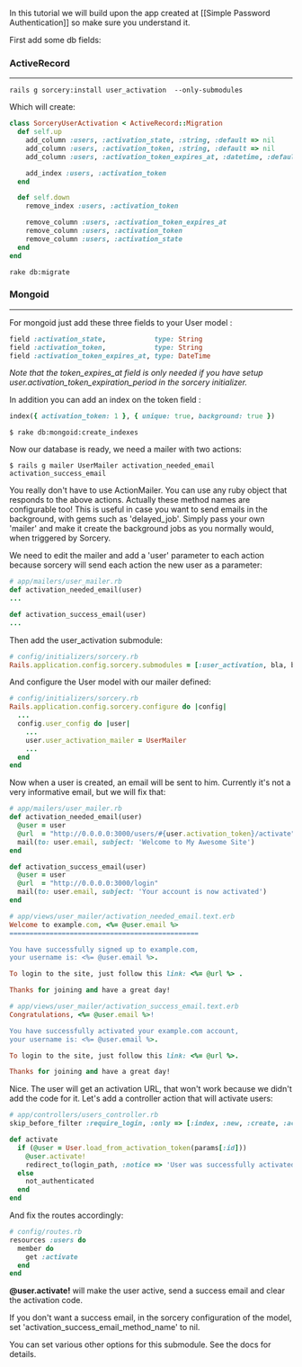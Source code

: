 In this tutorial we will build upon the app created at [[Simple Password Authentication]] so make sure you understand it.

First add some db fields:

### ActiveRecord
***

```
rails g sorcery:install user_activation  --only-submodules
```


Which will create:

```ruby
class SorceryUserActivation < ActiveRecord::Migration
  def self.up
    add_column :users, :activation_state, :string, :default => nil
    add_column :users, :activation_token, :string, :default => nil
    add_column :users, :activation_token_expires_at, :datetime, :default => nil

    add_index :users, :activation_token
  end

  def self.down
    remove_index :users, :activation_token

    remove_column :users, :activation_token_expires_at
    remove_column :users, :activation_token
    remove_column :users, :activation_state
  end
end
```

    rake db:migrate


### Mongoid
***

For mongoid just add these three fields to your User model :

```ruby
field :activation_state,            type: String
field :activation_token,            type: String
field :activation_token_expires_at, type: DateTime
```

_Note that the token_expires_at field is only needed if you have setup user.activation_token_expiration_period in the sorcery initializer._

In addition you can add an index on the token field :

```ruby
index({ activation_token: 1 }, { unique: true, background: true })
```

    $ rake db:mongoid:create_indexes


Now our database is ready, we need a mailer with two actions:

    $ rails g mailer UserMailer activation_needed_email activation_success_email

You really don't have to use ActionMailer. You can use any ruby object that responds to the above actions. Actually these method names are configurable too! This is useful in case you want to send emails in the background, with gems such as 'delayed_job'. Simply pass your own 'mailer' and make it create the background jobs as you normally would, when triggered by Sorcery.

We need to edit the mailer and add a 'user' parameter to each action because sorcery will send each action the new user as a parameter:

```ruby
# app/mailers/user_mailer.rb
def activation_needed_email(user)
...

def activation_success_email(user)
...
```

Then add the user_activation submodule:

```ruby
# config/initializers/sorcery.rb
Rails.application.config.sorcery.submodules = [:user_activation, bla, bla, ...]
```

And configure the User model with our mailer defined:

```ruby
# config/initializers/sorcery.rb
Rails.application.config.sorcery.configure do |config|
  ...
  config.user_config do |user|
    ...
    user.user_activation_mailer = UserMailer
    ...
  end
end
```

Now when a user is created, an email will be sent to him. Currently it's not a very informative email, but we will fix that:

```ruby
# app/mailers/user_mailer.rb
def activation_needed_email(user)
  @user = user
  @url  = "http://0.0.0.0:3000/users/#{user.activation_token}/activate"
  mail(to: user.email, subject: 'Welcome to My Awesome Site')
end

def activation_success_email(user)
  @user = user
  @url  = "http://0.0.0.0:3000/login"
  mail(to: user.email, subject: 'Your account is now activated')
end
```

```ruby
# app/views/user_mailer/activation_needed_email.text.erb
Welcome to example.com, <%= @user.email %>
===============================================

You have successfully signed up to example.com,
your username is: <%= @user.email %>.

To login to the site, just follow this link: <%= @url %> .

Thanks for joining and have a great day!
```

```ruby
# app/views/user_mailer/activation_success_email.text.erb
Congratulations, <%= @user.email %>!

You have successfully activated your example.com account,
your username is: <%= @user.email %>.

To login to the site, just follow this link: <%= @url %>.

Thanks for joining and have a great day!
```

Nice. The user will get an activation URL, that won't work because we didn't add the code for it. Let's add a controller action that will activate users:

```ruby
# app/controllers/users_controller.rb
skip_before_filter :require_login, :only => [:index, :new, :create, :activate]

def activate
  if (@user = User.load_from_activation_token(params[:id]))
    @user.activate!
    redirect_to(login_path, :notice => 'User was successfully activated.')
  else
    not_authenticated
  end
end
```

And fix the routes accordingly:

```ruby
# config/routes.rb
resources :users do
  member do
    get :activate
  end
end
```

**@user.activate!** will make the user active, send a success email and clear the activation code.

If you don't want a success email, in the sorcery configuration of the model, set 'activation_success_email_method_name' to nil.

You can set various other options for this submodule. See the docs for details.